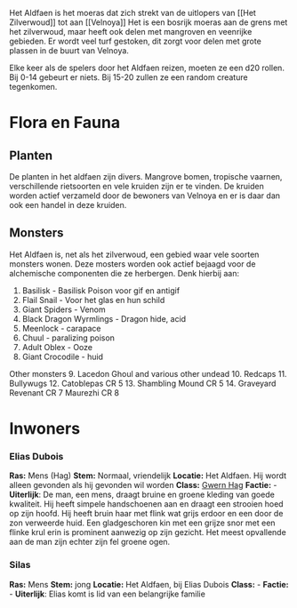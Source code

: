 Het Aldfaen is het moeras dat zich strekt van de uitlopers van [[Het Zilverwoud]] tot aan [[Velnoya]]
Het is een bosrijk moeras aan de grens met het zilverwoud, maar heeft ook delen met mangroven en veenrijke gebieden. Er wordt veel turf gestoken, dit zorgt voor delen met grote plassen in de buurt van Velnoya.

Elke keer als de spelers door het Aldfaen reizen, moeten ze een d20 rollen. Bij 0-14 gebeurt er niets. Bij 15-20 zullen ze een random creature tegenkomen.

# Flora en Fauna

## Planten
De planten in het aldfaen zijn divers. Mangrove bomen, tropische vaarnen, verschillende rietsoorten en vele kruiden zijn er te vinden. De kruiden worden actief verzameld door de bewoners van Velnoya en er is daar dan ook een handel in deze kruiden.

## Monsters
Het Aldfaen is, net als het zilverwoud, een gebied waar vele soorten monsters wonen. Deze mosters worden ook actief bejaagd voor de alchemische componenten die ze herbergen. Denk hierbij aan:
1. Basilisk - Basilisk Poison voor gif en antigif
2. Flail Snail - Voor het glas en hun schild
3. Giant Spiders - Venom
4. Black Dragon Wyrmlings - Dragon hide, acid
5. Meenlock - carapace
6. Chuul - paralizing poison
7. Adult Oblex - Ooze
8. Giant Crocodile - huid


Other monsters
9. Lacedon Ghoul and various other undead
10. Redcaps
11. Bullywugs
12. Catoblepas CR 5
13. Shambling Mound CR 5
14. Graveyard Revenant CR 7
Maurezhi CR 8


# Inwoners

### Elias Dubois
**Ras:** Mens (Hag)
**Stem:** Normaal, vriendelijk
**Locatie:** Het Aldfaen. Hij wordt alleen gevonden als hij gevonden wil worden
**Class:**  [Gwern Hag](https://www.reddit.com/r/DnDHomebrew/comments/15qvu5s/the_gwern_hag_a_swamp_dwelling_hag_with_an/#lightbox)
**Factie:** -
**Uiterlijk**: De man, een mens, draagt bruine en groene kleding van goede kwaliteit. Hij heeft simpele handschoenen aan en draagt een strooien hoed op zijn hoofd. Hij heeft bruin haar met flink wat grijs erdoor en een door de zon verweerde huid. Een gladgeschoren kin met een grijze snor met een flinke krul erin is prominent aanwezig op zijn gezicht. Het meest opvallende aan de man zijn echter zijn fel groene ogen.

### Silas
**Ras:** Mens
**Stem:** jong
**Locatie:** Het Aldfaen, bij Elias Dubois
**Class:** -
**Factie:** - 
**Uiterlijk**: Elias komt is lid van een belangrijke familie
